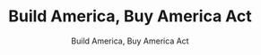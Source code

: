 ---
layout: resources-landing
title: "Build America, Buy America Act"
subtitle: "Build America, Buy America Act"
external-link: https://www.whitehouse.gov/omb/management/made-in-america/build-america-buy-america-act-federal-financial-assistance/
filters: federal-financial-assistance
fiscal_year: 
---